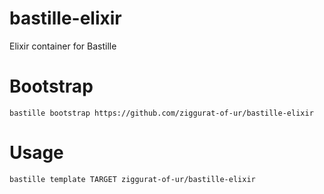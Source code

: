 # bastille-elixir
Elixir container for Bastille

# Bootstrap
```
bastille bootstrap https://github.com/ziggurat-of-ur/bastille-elixir
```

# Usage
```
bastille template TARGET ziggurat-of-ur/bastille-elixir
```
